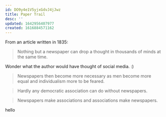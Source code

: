 ```yaml
---
id: DO9y4e1V5yjxGdvJ4jJwz
title: Paper Trail
desc: ''
updated: 1642956407977
created: 1616884571162
---
```



From an article written in 1835:

> Nothing but a newspaper can drop a thought in thousands of minds at the same time.

Wonder what the author would have thought of social media. :)

> Newspapers then become more necessary as men become more equal and
> individualism more to be feared.


> Hardly any democratic association can do without newspapers.

> Newspapers make associations and associations make newspapers.

hello
